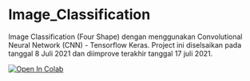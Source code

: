 # Image_Classification

Image Classification (Four Shape) dengan menggunakan Convolutional Neural Network (CNN) - Tensorflow Keras. Project ini diselsaikan pada tanggal 8 Juli 2021 dan diimprove terakhir tanggal 17 juli 2021.

[![Open In Colab](https://colab.research.google.com/assets/colab-badge.svg)](https://colab.research.google.com/github.com/ainurrohman01/Image_Classification/blob/main/Image_Classification_Deployment_Ainur_Rohman.ipynb)




